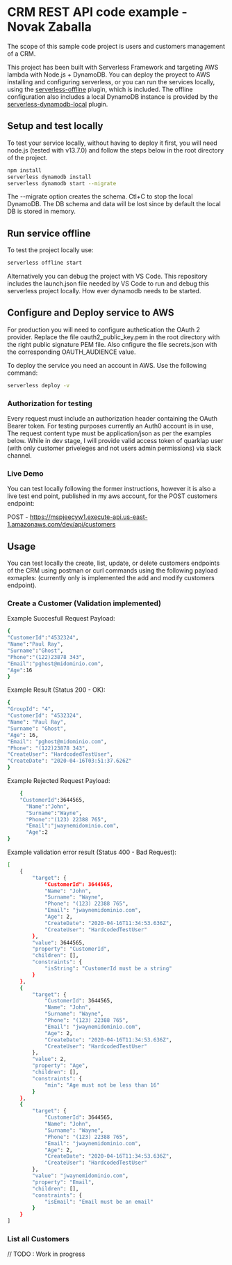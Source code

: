 <!--
authorLink: 'https://github.com/novakzaballa'
authorName: 'Novak Zaballa'
Date: 'Apr 16 2020'
-->

# CRM REST API code example - Novak Zaballa

The scope of this sample code project is users and customers management of a CRM.

This project has been built with Serverless Framework and targeting AWS lambda with Node.js + DynamoDB. You can deploy the proyect to AWS installing and configuring serverless, or you can run the services locally, using the [serverless-offline](https://github.com/dherault/serverless-offline) plugin, which is included. The offline configuration also includes a local DynamoDB instance is provided by the [serverless-dynamodb-local](https://github.com/99xt/serverless-dynamodb-local) plugin.

## Setup and test locally

To test your service locally, without having to deploy it first, you will need node.js (tested with v13.7.0) and follow the steps below in the root directory of the project.

```bash
npm install
serverless dynamodb install
serverless dynamodb start --migrate
```

The --migrate option creates the schema. Ctl+C to stop the local DynamoDB. The DB schema and data will be lost since by default the local DB is stored in memory.

## Run service offline

To test the project locally use:

```bash
serverless offline start
```

Alternatively you can debug the project with VS Code. This repository includes the launch.json file needed by VS Code to run and debug this serverless project locally. How ever dynamodb needs to be started.

## Configure and Deploy service to AWS

For production you will need to configure authetication the OAuth 2 provider. Replace the file oauth2_public_key.pem in the root directory with the right public signature PEM file. Also cnfigure the file secrets.json with the corresponding OAUTH_AUDIENCE value.

To deploy the service you need an account in AWS. Use the following command:

```bash
serverless deploy -v
```  

### Authorization for testing

Every request must include an authorization header containing the OAuth Bearer token. For testing purposes currently an Auth0 account is in use,  The request content type must be application/json as per the examples below. While in dev stage, I will provide valid access token of quarklap user (with only customer priveleges and not users admin permissions) via slack channel.

### Live Demo

You can test locally following the former instructions, however it is also a live test end point, published in my aws account, for the POST customers endpoint:

POST - https://mspjeecyw1.execute-api.us-east-1.amazonaws.com/dev/api/customers

## Usage

You can test locally the create, list, update, or delete customers endpoints of the CRM using postman or curl commands using the following payload exmaples: (currently only is implemented the add and modify customers endpoint).

<!--
```bash
curl -X POST -H "Content-Type:application/json" http://localhost:3000/todos --data '{ "text": "Learn Serverless" }'

-->

### Create a Customer (Validation implemented)

Example Succesfull Request Payload:

```bash
{
"CustomerId":"4532324",
"Name":"Paul Ray",
"Surname":"Ghost",
"Phone":"(122)23878 343",
"Email":"pghost@midominio.com",
"Age":16
}
```

Example Result (Status 200 - OK):

```bash
{
"GroupId": "4",
"CustomerId": "4532324",
"Name": "Paul Ray",
"Surname": "Ghost",
"Age": 16,
"Email": "pghost@midominio.com",
"Phone": "(122)23878 343",
"CreateUser": "HardcodedTestUser",
"CreateDate": "2020-04-16T03:51:37.626Z"
}
```  

Example Rejected Request Payload:

```bash
    {
    "CustomerId":3644565,
      "Name":"John",
      "Surname":"Wayne",
      "Phone":"(123) 22388 765",
      "Email":"jwaynemidominio.com",
      "Age":2
}
```  

Example validation error result (Status 400 - Bad Request):

```bash
[
    {
        "target": {
            "CustomerId": 3644565,
            "Name": "John",
            "Surname": "Wayne",
            "Phone": "(123) 22388 765",
            "Email": "jwaynemidominio.com",
            "Age": 2,
            "CreateDate": "2020-04-16T11:34:53.636Z",
            "CreateUser": "HardcodedTestUser"
        },
        "value": 3644565,
        "property": "CustomerId",
        "children": [],
        "constraints": {
            "isString": "CustomerId must be a string"
        }
    },
    {
        "target": {
            "CustomerId": 3644565,
            "Name": "John",
            "Surname": "Wayne",
            "Phone": "(123) 22388 765",
            "Email": "jwaynemidominio.com",
            "Age": 2,
            "CreateDate": "2020-04-16T11:34:53.636Z",
            "CreateUser": "HardcodedTestUser"
        },
        "value": 2,
        "property": "Age",
        "children": [],
        "constraints": {
            "min": "Age must not be less than 16"
        }
    },
    {
        "target": {
            "CustomerId": 3644565,
            "Name": "John",
            "Surname": "Wayne",
            "Phone": "(123) 22388 765",
            "Email": "jwaynemidominio.com",
            "Age": 2,
            "CreateDate": "2020-04-16T11:34:53.636Z",
            "CreateUser": "HardcodedTestUser"
        },
        "value": "jwaynemidominio.com",
        "property": "Email",
        "children": [],
        "constraints": {
            "isEmail": "Email must be an email"
        }
    }
]
```  

### List all Customers

// TODO : Work in progress
<!--

```bash

curl -H "Content-Type:application/json" http://localhost:3000/customers

```

Example output (Status 400 - Bad Request):

```bash

[{"text":"Deploy my first service","id":"ac90feaa11e6-9ede-afdfa051af86","checked":true,"updatedAt":1479139961304},{"text":"Learn Serverless","id":"206793aa11e6-9ede-afdfa051af86","createdAt":1479139943241,"checked":false,"updatedAt":1479139943241}]%

```

### Get one Customer

```bash

# Replace the \<id> part with a real id from your todos table

curl -H "Content-Type:application/json" http://localhost:3000/customers/\<id>

```

Example Result:

```bash

{"text":"Learn Serverless","id":"ee6490d0-aa11e6-9ede-afdfa051af86","createdAt":1479138570824,"checked":false,"updatedAt":1479138570824}%

```

### Update a Customer  

```bash

# Replace the \<id> part with a real id from your todos table

curl -X PUT -H "Content-Type:application/json" http://localhost:3000/customers/\<id> --data '{ "name": "sdvsdsdfsdfsdf", "surname": "sdfsdfsdfsdf" }'

```

Example Result:

```bash

{"CustomerId":"87263473","Name": "sdvsdsdfsdfsdf", "Surname": "sdfsdfsdfsdf", "createdAt":"20201323344Z", "updatedAt":"2020132334345Z"}%

```

### Delete a Customer

```bash

# Replace the \<id> part with a real id from your todos table

curl -X DELETE -H "Content-Type:application/json" http://localhost:3000/customers/\<id>

```

No output
-->

